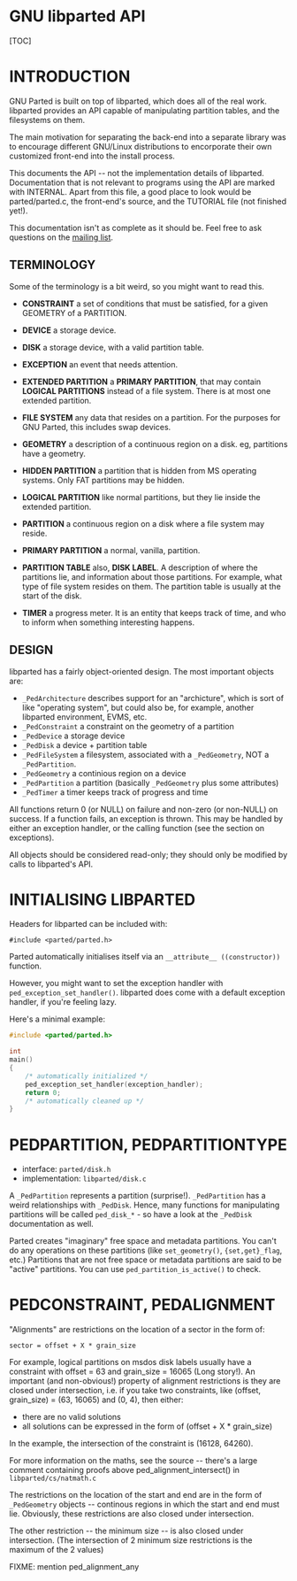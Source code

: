# GNU libparted API

[TOC]

# INTRODUCTION

GNU Parted is built on top of libparted, which does all of the real work.
libparted provides an API capable of manipulating partition tables, and
the filesystems on them.

The main motivation for separating the back-end into a separate library was
to encourage different GNU/Linux distributions to encorporate their own
customized front-end into the install process.

This documents the API -- not the implementation details of libparted.
Documentation that is not relevant to programs using the API are marked with
INTERNAL.  Apart from this file, a good place to look would be
parted/parted.c, the front-end's source, and the TUTORIAL file (not finished
yet!).

This documentation isn't as complete as it should be.  Feel free to ask
questions on the [mailing list](https://alioth-lists.debian.net/cgi-bin/mailman/listinfo/parted-devel).

## TERMINOLOGY
Some of the terminology is a bit weird, so you might want to read this.

* **CONSTRAINT**		a set of conditions that must be satisfied, for
			a given GEOMETRY of a PARTITION.

* **DEVICE**			a storage device.

* **DISK**			a storage device, with a valid partition table.

* **EXCEPTION**		an event that needs attention.

* **EXTENDED PARTITION**	a **PRIMARY PARTITION**, that may contain **LOGICAL
			PARTITIONS** instead of a file system.  There is at most
			one extended partition.

* **FILE SYSTEM**		any data that resides on a partition.  For the purposes
			for GNU Parted, this includes swap devices.

* **GEOMETRY**		a description of a continuous region on a disk.  eg,
			partitions have a geometry.

* **HIDDEN PARTITION**	a partition that is hidden from MS operating systems.
			Only FAT partitions may be hidden.

* **LOGICAL PARTITION**	like normal partitions, but they lie inside the
			extended partition.

* **PARTITION**		a continuous region on a disk where a file system may
			reside.

* **PRIMARY PARTITION**	a normal, vanilla, partition.

* **PARTITION TABLE**		also, **DISK LABEL**.  A description of where the
			partitions lie, and information about those partitions.
			For example, what type of file system resides on them.
			The partition table is usually at the start of the
			disk.

* **TIMER**			a progress meter.  It is an entity that keeps track
			of time, and who to inform when something interesting
			happens.

## DESIGN
libparted has a fairly object-oriented design.  The most important objects are:

* `_PedArchitecture`		describes support for an "archicture", which is sort
			of like "operating system", but could also be,
			for example, another libparted environment, EVMS, etc.
* `_PedConstraint`		a constraint on the geometry of a partition
* `_PedDevice`		a storage device
* `_PedDisk`			a device + partition table
* `_PedFileSystem`		a filesystem, associated with a `_PedGeometry`, NOT a
			`_PedPartition`.
* `_PedGeometry`		a continious region on a device
* `_PedPartition`		a partition (basically `_PedGeometry` plus some attributes)
* `_PedTimer`		a timer keeps track of progress and time

All functions return 0 (or NULL) on failure and non-zero (or non-NULL) on
success.  If a function fails, an exception is thrown.  This may be handled by
either an exception handler, or the calling function (see the section on
exceptions).

All objects should be considered read-only; they should only be modified by
calls to libparted's API.

# INITIALISING LIBPARTED

Headers for libparted can be included with:

    #include <parted/parted.h>

Parted automatically initialises itself via an `__attribute__ ((constructor))`
function.

However, you might want to set the exception handler with
`ped_exception_set_handler()`.  libparted does come with a default exception
handler, if you're feeling lazy.

Here's a minimal example:

``` c
#include <parted/parted.h>

int
main()
{
	/* automatically initialized */
	ped_exception_set_handler(exception_handler);
	return 0;
	/* automatically cleaned up */
}
```

# PEDPARTITION, PEDPARTITIONTYPE

* interface:		`parted/disk.h`
* implementation:		`libparted/disk.c`

A `_PedPartition` represents a partition (surprise!).  `_PedPartition` has a weird
relationships with `_PedDisk`.  Hence, many functions for manipulating partitions
will be called `ped_disk_*` - so have a look at the `_PedDisk` documentation as well.

Parted creates "imaginary" free space and metadata partitions.  You can't
do any operations on these partitions (like `set_geometry()`, `{set,get}_flag`, etc.)
Partitions that are not free space or metadata partitions are said to
be "active" partitions.  You can use `ped_partition_is_active()` to check.


# PEDCONSTRAINT, PEDALIGNMENT

"Alignments" are restrictions on the location of a sector in the form of:

    sector = offset + X * grain_size

For example, logical partitions on msdos disk labels usually have a constraint
with offset = 63 and grain_size = 16065 (Long story!).  An important
(and non-obvious!) property of alignment restrictions is they are closed
under intersection,  i.e. if you take two constraints, like (offset, grain_size)
= (63, 16065) and (0, 4), then either:
* there are no valid solutions
* all solutions can be expressed in the form of (offset + X * grain_size)

In the example, the intersection of the constraint is (16128, 64260).

For more information on the maths, see the source -- there's a large comment
containing proofs above ped_alignment_intersect() in `libparted/cs/natmath.c`

The restrictions on the location of the start and end are in the form of
`_PedGeometry` objects -- continous regions in which the start and end must lie.
Obviously, these restrictions are also closed under intersection.

The other restriction -- the minimum size -- is also closed under intersection.
(The intersection of 2 minimum size restrictions is the maximum of the
2 values)

FIXME: mention ped_alignment_any
